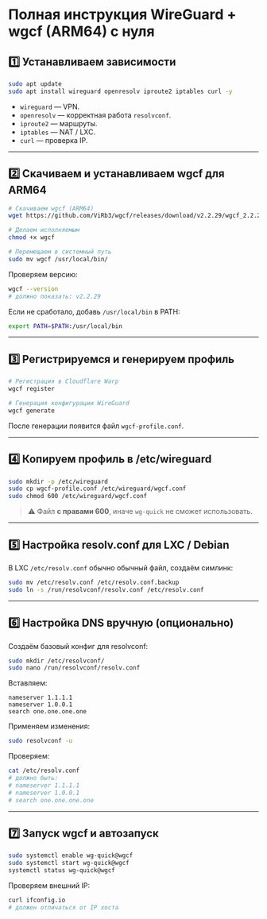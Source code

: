 
# **Полная инструкция WireGuard + wgcf (ARM64) с нуля**

## **1️⃣ Устанавливаем зависимости**

```bash
sudo apt update
sudo apt install wireguard openresolv iproute2 iptables curl -y
```

* `wireguard` — VPN.
* `openresolv` — корректная работа `resolvconf`.
* `iproute2` — маршруты.
* `iptables` — NAT / LXC.
* `curl` — проверка IP.

---

## **2️⃣ Скачиваем и устанавливаем wgcf для ARM64**

```bash
# Скачиваем wgcf (ARM64)
wget https://github.com/ViRb3/wgcf/releases/download/v2.2.29/wgcf_2.2.29_linux_arm64 -O wgcf

# Делаем исполняемым
chmod +x wgcf

# Перемещаем в системный путь
sudo mv wgcf /usr/local/bin/
```

Проверяем версию:

```bash
wgcf --version
# должно показать: v2.2.29
```

Если не сработало, добавь `/usr/local/bin` в PATH:

```bash
export PATH=$PATH:/usr/local/bin
```

---

## **3️⃣ Регистрируемся и генерируем профиль**

```bash
# Регистрация в Cloudflare Warp
wgcf register

# Генерация конфигурации WireGuard
wgcf generate
```

После генерации появится файл `wgcf-profile.conf`.

---

## **4️⃣ Копируем профиль в /etc/wireguard**

```bash
sudo mkdir -p /etc/wireguard
sudo cp wgcf-profile.conf /etc/wireguard/wgcf.conf
sudo chmod 600 /etc/wireguard/wgcf.conf
```

> ⚠️ Файл **с правами 600**, иначе `wg-quick` не сможет использовать.

---

## **5️⃣ Настройка resolv.conf для LXC / Debian**

В LXC `/etc/resolv.conf` обычно обычный файл, создаём симлинк:

```bash
sudo mv /etc/resolv.conf /etc/resolv.conf.backup
sudo ln -s /run/resolvconf/resolv.conf /etc/resolv.conf
```

---

## **6️⃣ Настройка DNS вручную (опционально)**

Создаём базовый конфиг для resolvconf:

```bash
sudo mkdir /etc/resolvconf/
sudo nano /run/resolvconf/resolv.conf
```

Вставляем:

```
nameserver 1.1.1.1
nameserver 1.0.0.1
search one.one.one.one
```

Применяем изменения:

```bash
sudo resolvconf -u
```

Проверяем:

```bash
cat /etc/resolv.conf
# должно быть:
# nameserver 1.1.1.1
# nameserver 1.0.0.1
# search one.one.one.one
```

---

## **7️⃣ Запуск wgcf и автозапуск**

```bash
sudo systemctl enable wg-quick@wgcf
sudo systemctl start wg-quick@wgcf
systemctl status wg-quick@wgcf
```

Проверяем внешний IP:

```bash
curl ifconfig.io
# должен отличаться от IP хоста
```


